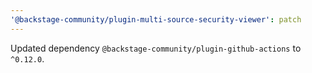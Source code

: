 ```yaml
---
'@backstage-community/plugin-multi-source-security-viewer': patch
---
```


Updated dependency `@backstage-community/plugin-github-actions` to `^0.12.0`.
